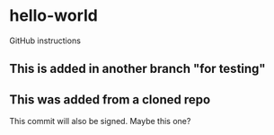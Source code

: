 # hello-world
GitHub instructions

## This is added in another branch "for testing"

## This was added from a cloned repo

This commit will also be signed.
Maybe this one?